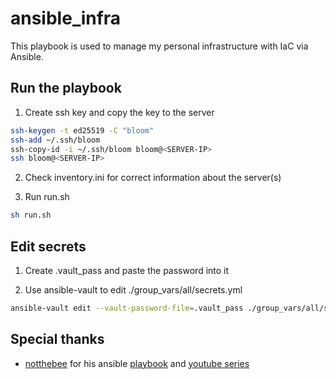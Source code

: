 # ansible_infra

This playbook is used to manage my personal infrastructure with IaC via Ansible.

## Run the playbook

1. Create ssh key and copy the key to the server
```bash
ssh-keygen -t ed25519 -C "bloom"
ssh-add ~/.ssh/bloom
ssh-copy-id -i ~/.ssh/bloom bloom@<SERVER-IP>
ssh bloom@<SERVER-IP>
```

2. Check inventory.ini for correct information about the server(s)

3. Run run.sh
```bash
sh run.sh
```

## Edit secrets

1. Create .vault_pass and paste the password into it

2. Use ansible-vault to edit ./group_vars/all/secrets.yml
```bash
ansible-vault edit --vault-password-file=.vault_pass ./group_vars/all/secrets.yml
```

## Special thanks
- [notthebee](https://github.com/notthebee) for his ansible [playbook](https://github.com/notthebee/infra) and [youtube series](https://yewtu.be/playlist?list=PLkxWXio1KmRoZd88WbrnSnQM5MJY5PjH2)
